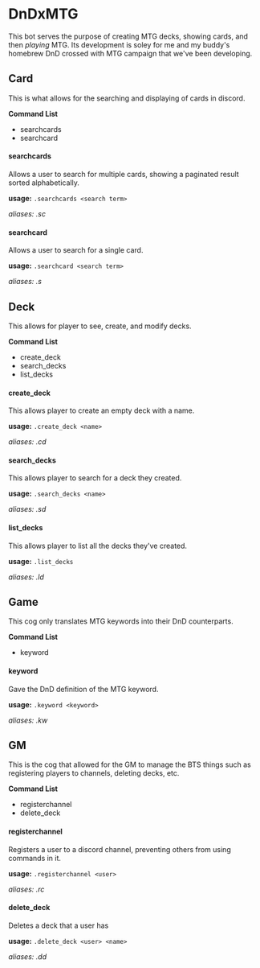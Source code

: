 # DnDxMTG
 This bot serves the purpose of creating MTG decks, showing cards, and then _playing_ MTG. Its development is soley for me and my buddy's homebrew DnD crossed with MTG campaign that we've been developing.

## Card
 This is what allows for the searching and displaying of cards in discord.

 **Command List**
 * searchcards
 * searchcard

#### searchcards
 Allows a user to search for multiple cards, showing a paginated result sorted alphabetically.

 **usage:** `.searchcards <search term>`

 _aliases: .sc_

#### searchcard
 Allows a user to search for a single card.

 **usage:** `.searchcard <search term>`

 _aliases: .s_

## Deck
 This allows for player to see, create, and modify decks.

 **Command List**
 * create_deck
 * search_decks
 * list_decks

#### create_deck
 This allows player to create an empty deck with a name.

 **usage:** `.create_deck <name>`

 _aliases: .cd_

#### search_decks
 This allows player to search for a deck they created.

 **usage:** `.search_decks <name>`

 _aliases: .sd_

#### list_decks
 This allows player to list all the decks they've created.

 **usage:** `.list_decks`

 _aliases: .ld_

## Game
 This cog only translates MTG keywords into their DnD counterparts.

 **Command List**
 * keyword

#### keyword
 Gave the DnD definition of the MTG keyword.

 **usage:** `.keyword <keyword>`

 _aliases: .kw_

## GM
 This is the cog that allowed for the GM to manage the BTS things such as registering players to channels, deleting decks, etc.

 **Command List**
 * registerchannel
 * delete_deck

#### registerchannel
 Registers a user to a discord channel, preventing others from using commands in it.

 **usage:** `.registerchannel <user>`

 _aliases: .rc_

#### delete_deck
 Deletes a deck that a user has

 **usage:** `.delete_deck <user> <name>`

 _aliases: .dd_